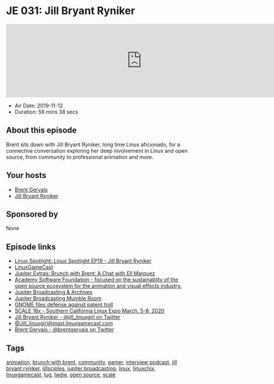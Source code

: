 # JE 031: Jill Bryant Ryniker

<iframe src="https://player.fireside.fm/v2/WTrMvATU+gESrejyp?theme=dark" width="740" height="200" frameborder="0" scrolling="no"></iframe>

* Air Date: 2019-11-12
* Duration: 56 mins 38 secs

## About this episode

Brent sits down with Jill Bryant Ryniker, long time Linux aficionado, for a connective conversation exploring her deep involvement in Linux and open source, from community to professional animation and more.

## Your hosts
* [Brent Gervais](https://extras.show/hosts/brent)
* [Jill Bryant Ryniker](https://extras.show/guests/jilllinuxgirl)

## Sponsored by

None



## Episode links

  * [Linux Spotlight: Linux Spotlight EP19 - Jill Bryant Ryniker](https://linuxspotlight.fireside.fm/19 "Linux Spotlight: Linux Spotlight EP19 - Jill Bryant Ryniker")
  * [LinuxGameCast](https://linuxgamecast.com "LinuxGameCast")
  * [Jupiter Extras: Brunch with Brent: A Chat with Ell Marquez](https://extras.show/15 "Jupiter Extras: Brunch with Brent: A Chat with Ell Marquez")
  * [Academy Software Foundation - focused on the sustainablity of the open source ecosystem for the animation and visual effects industry.](https://www.aswf.io/ "Academy Software Foundation - focused on the sustainablity of the open source ecosystem for the animation and visual effects industry.")
  * [Jupiter Broadcasting & Archives](https://www.jupiterbroadcasting.com/ "Jupiter Broadcasting & Archives")
  * [Jupiter Broadcasting Mumble Room](https://mumble.jupiterbroadcasting.org/ "Jupiter Broadcasting Mumble Room")
  * [GNOME files defense against patent troll](https://secure.givelively.org/donate/gnome-foundation-inc/gnome-patent-troll-defense-fund "GNOME files defense against patent troll")
  * [SCALE 18x - Southern California Linux Expo March. 5-8, 2020](https://www.socallinuxexpo.org/scale/18x "SCALE 18x - Southern California Linux Expo March. 5-8, 2020")
  * [Jill Bryant Ryniker - @jill_linuxgirl on Twitter](https://twitter.com/jill_linuxgirl "Jill Bryant Ryniker - @jill_linuxgirl on Twitter")
  * [@Jill_linuxgirl@mast.linuxgamecast.com](https://mast.linuxgamecast.com/@Jill_linuxgirl "@Jill_linuxgirl@mast.linuxgamecast.com")
  * [Brent Gervais - @brentgervais on Twitter](https://twitter.com/brentgervais "Brent Gervais - @brentgervais on Twitter")



## Tags

[animation](https://extras.show/tags/animation), [brunch with brent](https://extras.show/tags/brunch%20with%20brent), [community](https://extras.show/tags/community), [gamer](https://extras.show/tags/gamer), [interview podcast](https://extras.show/tags/interview%20podcast), [jill bryant ryniker](https://extras.show/tags/jill%20bryant%20ryniker), [jillsciples](https://extras.show/tags/jillsciples), [jupiter broadcasting](https://extras.show/tags/jupiter%20broadcasting), [linux](https://extras.show/tags/linux), [linuxchix](https://extras.show/tags/linuxchix), [linuxgamecast](https://extras.show/tags/linuxgamecast), [lug](https://extras.show/tags/lug), [lwdw](https://extras.show/tags/lwdw), [open source](https://extras.show/tags/open%20source), [scale](https://extras.show/tags/scale)